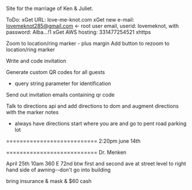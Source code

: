 Site for the marriage of Ken & Juliet.

ToDo:
xGet URL: love-me-knot.com
xGet new e-mail: lovemeknot285@gmail.com <- root user email, userid: lovemeknot, with password: Alba...!1
xGet AWS hosting: 331477254521
xhttps

Zoom to location/ring marker - plus margin
Add button to rezoom to location/ring marker

Write and code invitation

Generate custom QR codes for all guests
 - query string parameter for identification

Send out invitation emails containing qr code

Talk to directions api and add directions to dom and augment directions with the marker notes
- always have directions start where you are and go to pent road parking lot




===========================
2:20pm june 14th

===========================
Dr. Menken

April 25th 10am
360 E 72nd  btw first and second ave
at street level to right hand side of awning--don't go into building

bring insurance & mask & $60 cash